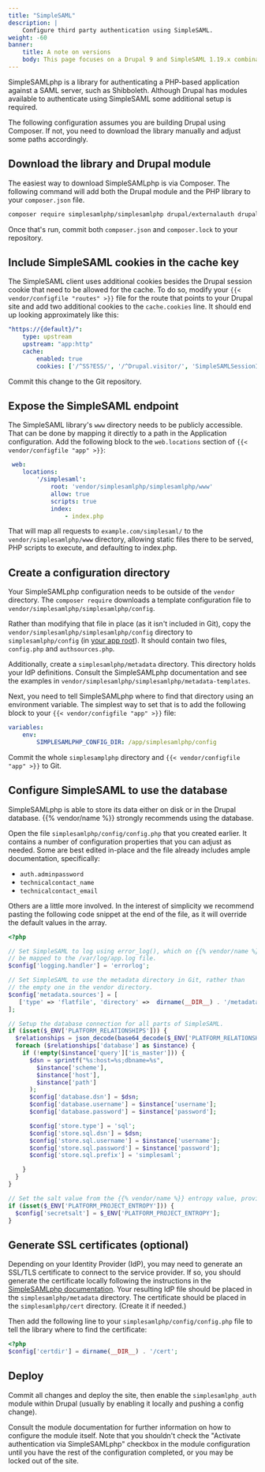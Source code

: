 ```yaml
---
title: "SimpleSAML"
description: |
    Configure third party authentication using SimpleSAML.
weight: -60
banner:
    title: A note on versions
    body: This page focuses on a Drupal 9 and SimpleSAML 1.19.x combination. Documentation for later SimpleSAML versions (2.0.x) has been delayed due to compatibility issues. If, as a {{% vendor/name %}} user, you have successfully set up Drupal 9 or 10 with a SimpleSAML 2.0.x version, [we want to hear about it!](https://community.platform.sh/)
---
```


SimpleSAMLphp is a library for authenticating a PHP-based application against a SAML server, such as Shibboleth.
Although Drupal has modules available to authenticate using SimpleSAML some additional setup is required.

The following configuration assumes you are building Drupal using Composer.
If not, you need to download the library manually and adjust some paths accordingly.

## Download the library and Drupal module

The easiest way to download SimpleSAMLphp is via Composer.
The following command will add both the Drupal module and the PHP library to your `composer.json` file.

```bash
composer require simplesamlphp/simplesamlphp drupal/externalauth drupal/simplesamlphp_auth
```

Once that's run, commit both `composer.json` and `composer.lock` to your repository.

## Include SimpleSAML cookies in the cache key

The SimpleSAML client uses additional cookies besides the Drupal session cookie that need to be allowed for the cache.
To do so, modify your `{{< vendor/configfile "routes" >}}` file for the route that points to your Drupal site and add two additional cookies to the `cache.cookies` line.
It should end up looking approximately like this:

```yaml {configFile="routes"}
"https://{default}/":
    type: upstream
    upstream: "app:http"
    cache:
        enabled: true
        cookies: ['/^SS?ESS/', '/^Drupal.visitor/', 'SimpleSAMLSessionID', 'SimpleSAMLAuthToken']
```

Commit this change to the Git repository.

## Expose the SimpleSAML endpoint

The SimpleSAML library's `www` directory needs to be publicly accessible.
That can be done by mapping it directly to a path in the Application configuration.
Add the following block to the `web.locations` section of `{{< vendor/configfile "app" >}}`:

```yaml {configFile="app"}
 web:
    locations:
        '/simplesaml':
            root: 'vendor/simplesamlphp/simplesamlphp/www'
            allow: true
            scripts: true
            index:
                - index.php
```

That will map all requests to `example.com/simplesaml/` to the `vendor/simplesamlphp/www` directory, allowing static files there to be served, PHP scripts to execute, and defaulting to index.php.

## Create a configuration directory

Your SimpleSAMLphp configuration needs to be outside of the `vendor` directory.
The `composer require` downloads a template configuration file to `vendor/simplesamlphp/simplesamlphp/config`.

Rather than modifying that file in place (as it isn't included in Git),
copy the `vendor/simplesamlphp/simplesamlphp/config` directory to `simplesamlphp/config` (in [your app root](../../create-apps/app-reference.md#root-directory)).
It should contain two files, `config.php` and `authsources.php`.

Additionally, create a `simplesamlphp/metadata` directory.
This directory holds your IdP definitions.
Consult the SimpleSAMLphp documentation and see the examples in `vendor/simplesamlphp/simplesamlphp/metadata-templates`.

Next, you need to tell SimpleSAMLphp where to find that directory using an environment variable.
The simplest way to set that is to add the following block to your `{{< vendor/configfile "app" >}}` file:

```yaml {configFile="app"}
variables:
    env:
        SIMPLESAMLPHP_CONFIG_DIR: /app/simplesamlphp/config
```

Commit the whole `simplesamplphp` directory and `{{< vendor/configfile "app" >}}` to Git.

## Configure SimpleSAML to use the database

SimpleSAMLphp is able to store its data either on disk or in the Drupal database.
{{% vendor/name %}} strongly recommends using the database.

Open the file `simplesamlphp/config/config.php` that you created earlier.
It contains a number of configuration properties that you can adjust as needed.
Some are best edited in-place and the file already includes ample documentation, specifically:

* `auth.adminpassword`
* `technicalcontact_name`
* `technicalcontact_email`

Others are a little more involved.
In the interest of simplicity we recommend pasting the following code snippet at the end of the file, as it will override the default values in the array.

```php {location="simplesamlphp/config/config.php"}
<?php

// Set SimpleSAML to log using error_log(), which on {{% vendor/name %}}will
// be mapped to the /var/log/app.log file.
$config['logging.handler'] = 'errorlog';

// Set SimpleSAML to use the metadata directory in Git, rather than
// the empty one in the vendor directory.
$config['metadata.sources'] = [
   ['type' => 'flatfile', 'directory' =>  dirname(__DIR__) . '/metadata'],
];

// Setup the database connection for all parts of SimpleSAML.
if (isset($_ENV['PLATFORM_RELATIONSHIPS'])) {
  $relationships = json_decode(base64_decode($_ENV['PLATFORM_RELATIONSHIPS']), TRUE);
  foreach ($relationships['database'] as $instance) {
    if (!empty($instance['query']['is_master'])) {
      $dsn = sprintf("%s:host=%s;dbname=%s",
        $instance['scheme'],
        $instance['host'],
        $instance['path']
      );
      $config['database.dsn'] = $dsn;
      $config['database.username'] = $instance['username'];
      $config['database.password'] = $instance['password'];

      $config['store.type'] = 'sql';
      $config['store.sql.dsn'] = $dsn;
      $config['store.sql.username'] = $instance['username'];
      $config['store.sql.password'] = $instance['password'];
      $config['store.sql.prefix'] = 'simplesaml';

    }
  }
}

// Set the salt value from the {{% vendor/name %}} entropy value, provided for this purpose.
if (isset($_ENV['PLATFORM_PROJECT_ENTROPY'])) {
  $config['secretsalt'] = $_ENV['PLATFORM_PROJECT_ENTROPY'];
}
```

## Generate SSL certificates (optional)

Depending on your Identity Provider (IdP),
you may need to generate an SSL/TLS certificate to connect to the service provider.
If so, you should generate the certificate locally following the instructions in the [SimpleSAMLphp documentation](https://simplesamlphp.org/docs/stable/index.html).
Your resulting IdP file should be placed in the `simplesamlphp/metadata` directory.
The certificate should be placed in the `simplesamlphp/cert` directory.
(Create it if needed.)

Then add the following line to your `simplesamlphp/config/config.php` file to tell the library where to find the certificate:

```php {location="simplesamlphp/config/config.php"}
<?php
$config['certdir'] = dirname(__DIR__) . '/cert';
```

## Deploy

Commit all changes and deploy the site, then enable the `simplesamlphp_auth` module within Drupal (usually by enabling it locally and pushing a config change).

Consult the module documentation for further information on how to configure the module itself.
Note that you shouldn't check the "Activate authentication via SimpleSAMLphp" checkbox in the module configuration until you have the rest of the configuration completed, or you may be locked out of the site.
